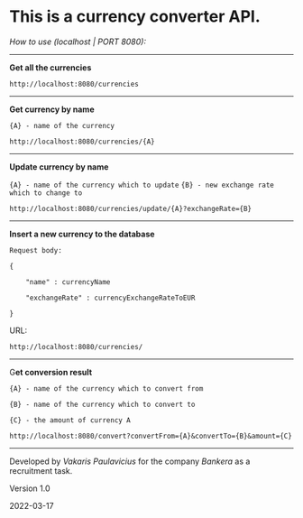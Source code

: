 # This is a currency converter API.

_How to use (localhost | PORT 8080):_
___

**Get all the currencies**

    http://localhost:8080/currencies

___


**Get currency by name**

`{A} - name of the currency`

    http://localhost:8080/currencies/{A}

___


**Update currency by name**

`{A} - name of the currency which to update`
`{B} - new exchange rate which to change to`

    http://localhost:8080/currencies/update/{A}?exchangeRate={B}

___


**Insert a new currency to the database**

`Request body:`

    {

        "name" : currencyName

        "exchangeRate" : currencyExchangeRateToEUR

    }

 URL:

    http://localhost:8080/currencies/

___

G**et conversion result**

`{A} - name of the currency which to convert from` 

`{B} - name of the currency which to convert to` 

`{C} - the amount of currency A` 

    http://localhost:8080/convert?convertFrom={A}&convertTo={B}&amount={C}

___

Developed by _Vakaris Paulavicius_ for the company _Bankera_ as a recruitment task.

Version 1.0

2022-03-17


